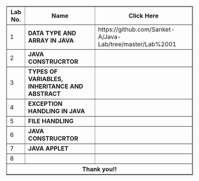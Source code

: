 <!DOCTYPE html>
<html>
<head>
</head>
<body>
	<table border="1">
		<tr>
			<th>Lab No.</th>
			<th>Name</th>
			<th>Click Here</th>
		</tr>
		<tr>
			<td>1</td>
			<td style="font-weight: 700;">DATA TYPE AND ARRAY IN JAVA<sub></sub></td>	
			<td>https://github.com/Sanket-A/Java-Lab/tree/master/Lab%2001</td>
				</tr>
				<tr>
			<td>2</td>
			<td style="font-weight: 700;">JAVA CONSTRUCRTOR<sub></sub>
			<td></td>
			</tr>
					<tr>
			<td>3</td>
			<td style="font-weight: 700;">TYPES OF VARIABLES, INHERITANCE AND ABSTRACT<sub></sub></td>
			<td></td>
			</tr>
			<td>4</td>
			<td style="font-weight: 700;">EXCEPTION HANDLING IN JAVA<sub></sub></td>
			<td></td><tr>
			<td>5</td>
			<td style="font-weight: 700;">FILE HANDLING<sub></sub>
			<td></td>
			</tr><tr>
			<td>6</td>
			<td style="font-weight: 700;">JAVA CONSTRUCRTOR<sub></sub>
			<td></td>
			</tr><tr>
			<td>7</td>
			<td style="font-weight: 700;">JAVA APPLET<sub></sub>
			<td></td>
			</tr><tr>
			<td>8</td>
			<td style="font-weight: 700;"><sub></sub>
			<td></td>
			</tr></th></tr>
			<tr></tr>
			<tr><th colspan="4"><b>Thank you!!</b></th></tr>
</body>
</html>
